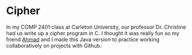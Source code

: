 # Cipher
In my COMP 2401 class at Carleton University, our professor Dr. Christine had us write up a cipher program in C. I thought it was really fun so my friend [Ahmad](https://github.com/aein7) and I made this Java version to practice working collaboratively on projects with Github.

